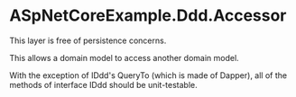 ﻿ASpNetCoreExample.Ddd.Accessor 
=========================


This layer is free of persistence concerns.

This allows a domain model to access another domain model.

With the exception of IDdd's QueryTo (which is made of Dapper), all of the 
methods of interface IDdd should be unit-testable.

